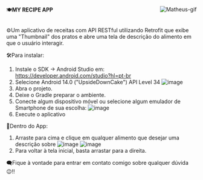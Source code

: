 <p align="left">
  <img align="right" alt="Matheus-gif" src="https://media.discordapp.net/attachments/782794257085366274/1342573771533586433/ezgif-3dee9b77489324.gif?ex=67ba20c2&is=67b8cf42&hm=55e7c9c3440ead62178ace8b0d0ba31262c6f45d80fb5e68ace37b6761bd84b8&=&width=180&height=180">
</p>

🍽️**MY RECIPE APP** <br><br>

⚙️Um aplicativo de receitas com API RESTful utilizando Retrofit que exibe uma "Thumbnail" dos pratos e abre uma tela de descrição do alimento em que o usuário interagir.

🛠️Para instalar:

  1. Instale o SDK -> Android Studio em: https://developer.android.com/studio?hl=pt-br
  2. Selecione Android 14.0 ("UpsideDownCake") API Level 34 
  ![image](https://github.com/user-attachments/assets/f3f5f065-4e7b-4146-beaf-85e8c631adcb)
  3. Abra o projeto.
  4. Deixe o Gradle preparar o ambiente.
  5. Conecte algum dispositivo móvel ou selecione algum emulador de Smartphone de sua escolha: 
  ![image](https://github.com/user-attachments/assets/82632e4d-2d22-44bb-8633-a035275e3d72)
  6. Execute o aplicativo

📲Dentro do App:

  1. Arraste para cima e clique em qualquer alimento que desejar uma descrição sobre
     ![image](https://github.com/user-attachments/assets/bfd19179-55b4-44a8-a184-ddd5daa6323d)
     ![image](https://github.com/user-attachments/assets/9442925d-f320-4f13-97b7-62585f3c51d9)
  2. Para voltar à tela inicial, basta arrastar para a direita.

🗨️Fique à vontade para entrar em contato comigo sobre qualquer dúvida😉!!



